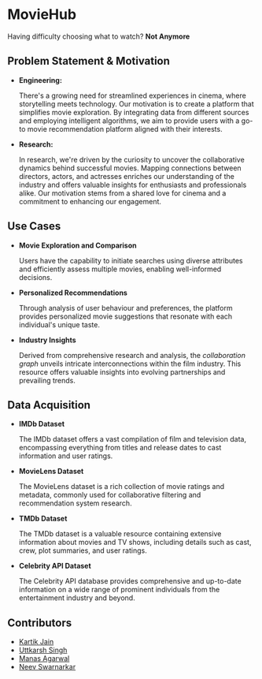 
# MovieHub
Having difficulty choosing what to watch? **Not Anymore**


## Problem Statement & Motivation

* **Engineering:**
    
    There's a growing need for streamlined experiences in cinema, where storytelling meets technology. Our motivation is to create a platform that simplifies movie exploration. By integrating data from different sources and employing intelligent algorithms, we aim to provide users with a go-to movie recommendation platform aligned with their interests.

* **Research:**
    
    In research, we're driven by the curiosity to uncover the collaborative dynamics behind successful movies. Mapping connections between directors, actors, and actresses enriches our understanding of the industry and offers valuable insights for enthusiasts and professionals alike. Our motivation stems from a shared love for cinema and a commitment to enhancing our engagement.

## Use Cases

* **Movie Exploration and Comparison**

    Users have the capability to initiate searches using diverse attributes and efficiently assess multiple movies, enabling well-informed decisions.

* **Personalized Recommendations**

    Through analysis of user behaviour and preferences, the platform provides personalized movie suggestions that resonate with each individual's unique taste.

* **Industry Insights**

    Derived from comprehensive research and analysis, the *collaboration graph* unveils intricate interconnections within the film industry. This resource offers valuable insights into evolving partnerships and prevailing trends.

## Data Acquisition

* **IMDb Dataset**

    The IMDb dataset offers a vast compilation of film and television data, encompassing everything from titles and release dates to cast information and user ratings.

* **MovieLens Dataset**

    The MovieLens dataset is a rich collection of movie ratings and metadata, commonly used for collaborative filtering and recommendation system research.

* **TMDb Dataset**

    The TMDb dataset is a valuable resource containing extensive information about movies and TV shows, including details such as cast, crew, plot summaries, and user ratings.

* **Celebrity API Dataset**

    The Celebrity API database provides comprehensive and up-to-date information on a wide range of prominent individuals from the entertainment industry and beyond.
## Contributors

- [Kartik Jain](https://www.github.com/Kartik20440)
- [Uttkarsh Singh](https://www.github.com/uttkxrrsh)
- [Manas Agarwal](https://www.github.com/manas20443)
- [Neev Swarnarkar](https://www.github.com/neev13)
